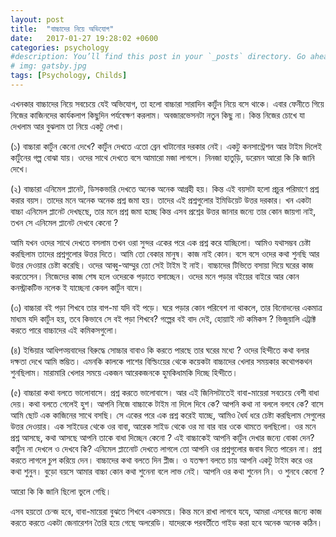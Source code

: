 ```yaml
---
layout: post
title:  "বাচ্চাদের নিয়ে অভিযোগ"
date:   2017-01-27 19:28:02 +0600
categories: psychology
#description: You’ll find this post in your `_posts` directory. Go ahead and edit it and re-build the site to see your changes. # Add post description (optional)
# img: gatsby.jpg
tags: [Psychology, Childs]
---
```


এখনকার বাচ্চাদের নিয়ে সবচেয়ে যেই অভিযোগ, তা হলো বাচ্চারা সারাদিন কার্টুন নিয়ে বসে থাকে। এবার ফেনীতে গিয়ে নিজের কাজিনদের কার্যকলাপ কিছুদিন পর্যবেক্ষণ করলাম। অবজারভেসনটা নতুন কিছু না। কিন্ত নিজের চোখে যা দেখলাম আর বুঝলাম তা নিয়ে একটু লেখা।

(১) বাচ্চারা কার্টুন কেনো দেখে? কার্টুন দেখতে এতো ব্রেন খাটানোর দরকার নেই। একটু কনসান্ট্রেশন আর টাইম দিলেই কার্টুনের গল্প বোঝা যায়। ওদের সাথে দেখতে বসে আমারো মজা লাগসে। নিনজা হাতুড়ি, ডরেমন আরো কি কি জানি দেখে।

(২) বাচ্চারা এনিমেল প্লানেট, ডিসকভারি দেখতে অনেক অনেক আগ্রহী হয়। কিন্ত এই বয়সটা হলো প্রচুর পরিমাণে প্রশ্ন করার বয়স। তাদের মনে অনেক অনেক প্রশ্ন জমা হয়। তাদের এই প্রশ্নগুলোর ইমিডিয়েট উত্তর দরকার। খন একটা বাচ্চা এনিমেল প্লানেট দেখছছে, তার মনে প্রশ্ন জমা হচ্ছে কিন্ত এসব প্রশ্নের উত্তর জানার জন্যে তার কোন জায়গা নাই, তখন সে এনিমেল প্লানেট দেখবে কেনো ?

আমি যখন ওদের সাথে দেখতে বসলাম তখন ওরা সুন্দর একের পরে এক প্রশ্ন করে যাচ্ছিলো। আমিও যথাসম্ভব চেষ্টা করছিলাম তাদের প্রশ্নগুলোর উত্তর দিতে। আমি তো বেকার মানুষ। কাজ নাই কোন। বসে বসে ওদের কথা শুনছি আর উত্তর দেওয়ার চেষ্টা করেছি। ওদের আব্বু-আম্মুর তো সেই টাইম ই নাই। বাচ্চাদের টিভিতে বসায়া দিয়ে ঘরের কাজ করতেসেন। নিজেদের কাজ শেষ হলে ওদেরকে পড়াতে বসাচ্ছেন। ওদের মনে পড়ার বইয়ের বাইরে আর কোন কনস্ট্রাকটিভ নলেক ই যাচ্ছেনা কেবল কার্টুন বাদে।

(৩) বাচ্চারা বই পড়া শিখবে তার বাপ-মা যদি বই পড়ে। ঘরে পড়ার কোন পরিবেশ না থাকলে, তার বিনোদনের একমাত্র মাধ্যম যদি কার্টুন হয়, তবে কিভাবে সে বই পড়া শিখবে? গল্পের বই বাদ দেই, হোয়াাই নট কমিকস ? ভিজুয়ালি এট্রাক্ট করতে পারে বাচ্চাদের এই কমিকসগুলো।

(৪) ইন্ডিয়ার আধিপত্য়বাদের বিরুদ্ধে সোচ্চার বাবাও কি করতে পারছে তার ঘরের মধ্যে ? ওদের হিন্দীতে কথা বলার দক্ষতা দেখে আমি স্তম্ভিত। এমনকি কালকে পাশের বিল্ডিংয়ের থেকে কয়েকটা বাচ্চাদের খেলার সময়কার কথোপকথন শুনছিলাম। মারামারি খেলার সময়ে একজন আরেকজনকে হুমকিধামকি দিচ্ছে হিন্দীতে।

(৫) বাচ্চারা কথা বলতে ভালোবাসে। প্রশ্ন করতে ভালোবাসে। আর এই জিনিসটাতেই বাবা-মায়েরা সবচেয়ে বেশী বাধা দেয়। কথা বলতে গেলেই হুশ। আপনি নিজে বাচ্চাকে টাইম না দিলে দিবে কে? আপনি কথা না বললে বলবে কে? বাসে আমি ছোট এক কাজিনের সাথে বসছি। সে একের পরে এক প্রশ্ন করেই যাচ্ছে, আমিও ধৈর্য ধরে চেষ্টা করছিলাম সেগুলের উত্তর দেওয়ার। এক সাইডের থেকে ওর বাবা, আরেক সাইড থেকে ওর মা বার বার ওকে থামতে বলছিলো। ওর মনে প্রশ্ন আসছে, কথা আসছে আপনি তাকে বাধা দিচ্ছেন কেনো ? এই বাচ্চাকেই আপনি কার্টুন দেখার জন্যে বোকা দেন? কার্টুন না দেখলে ও দেখবে কি? এনিমেল প্লানেোট দেখতে লাগলে তো আপনি ওর প্রশ্নগুলোর জবাব দিতে পারেন না। প্রশ্ন করতে লাগলে চুপ করিয়ে দেন।
বাচ্চাদের কথা বলতে দিন প্লীজ। ও যতক্ষণ বলতে চায় আপনি একটু টাইম করে ওর কথা শুনুন।
বুড়ো বয়সে আমার বাচ্চা কোন কথা শুনেনা বলে লাভ নেই। আপনি ওর কথা শুনেন নি। ও শুনবে কেনো ?

আরো কি কি জানি ছিলো ভুলে গেছি।

এসব হয়তো চেন্জ হবে, বাবা-মায়েরা বুঝতে শিখবে একসময়ে। কিন্ত মনে রাখা লাগবে যযে, আমরা এসবের জন্যে কাজ করতে করতে একটা জেনারেশন তৈরি হয়ে গেছে অলরেডি। যাদেরকে পরবর্তীতে গাইড করা হবে অনেক অনেক কঠিন।

